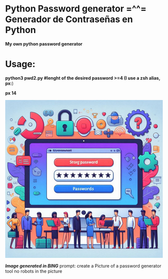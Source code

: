 # Python Password generator =^^= Generador de Contraseñas en Python

**My own python password generator**

# Usage:

**python3 pwd2.py #lenght of the desired password >=4 (I use a zsh alias, px:**)

**px 14**

![Python Password generator (PPG)](./passwordgentool.png)


***Image generated in BING***
prompt: create a Picture of a password generator tool no robots in the picture
